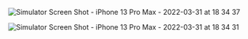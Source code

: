 
![Simulator Screen Shot - iPhone 13 Pro Max - 2022-03-31 at 18 34 37](https://user-images.githubusercontent.com/42120995/161093756-3b7c97d1-e8f0-4af3-9dbc-1940c678170f.png)

![Simulator Screen Shot - iPhone 13 Pro Max - 2022-03-31 at 18 34 31](https://user-images.githubusercontent.com/42120995/161093772-a121c4a5-14bb-4253-8a17-fd2a1faca8ea.png)
